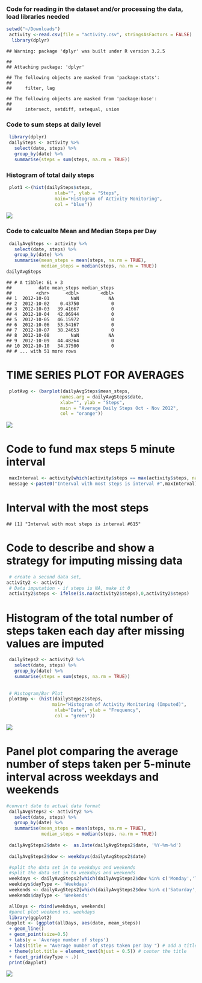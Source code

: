 
### Code for reading in the dataset and/or processing the data, load libraries needed


```r
setwd("~/Downloads")
 activity <-read.csv(file = "activity.csv", stringsAsFactors = FALSE) 
  library(dplyr)
```

```
## Warning: package 'dplyr' was built under R version 3.2.5
```

```
## 
## Attaching package: 'dplyr'
```

```
## The following objects are masked from 'package:stats':
## 
##     filter, lag
```

```
## The following objects are masked from 'package:base':
## 
##     intersect, setdiff, setequal, union
```
### Code to sum steps at daily level

```r
 library(dplyr)
 dailySteps <- activity %>%
   select(date, steps) %>%
   group_by(date) %>%
   summarise(steps = sum(steps, na.rm = TRUE))
```

### Histogram of total daily steps

```r
 plot1 <-(hist(dailySteps$steps,
                  xlab="", ylab = "Steps",
                  main="Histogram of Activity Monitoring",
                  col = "blue"))
```

![](PA1_template_files/figure-html/plot1-1.png)<!-- -->

### Code to calcualte Mean and Median Steps per Day


```r
 dailyAvgSteps <- activity %>%
   select(date, steps) %>%
   group_by(date) %>%
   summarise(mean_steps = mean(steps, na.rm = TRUE),
             median_steps = median(steps, na.rm = TRUE))
dailyAvgSteps
```

```
## # A tibble: 61 × 3
##          date mean_steps median_steps
##         <chr>      <dbl>        <dbl>
## 1  2012-10-01        NaN           NA
## 2  2012-10-02    0.43750            0
## 3  2012-10-03   39.41667            0
## 4  2012-10-04   42.06944            0
## 5  2012-10-05   46.15972            0
## 6  2012-10-06   53.54167            0
## 7  2012-10-07   38.24653            0
## 8  2012-10-08        NaN           NA
## 9  2012-10-09   44.48264            0
## 10 2012-10-10   34.37500            0
## # ... with 51 more rows
```


# TIME SERIES PLOT FOR AVERAGES

```r
 plotAvg <- (barplot(dailyAvgSteps$mean_steps,
                    names.arg = dailyAvgSteps$date,
                    xlab="", ylab = "Steps",
                    main = "Average Daily Steps Oct - Nov 2012",
                    col = "orange"))
```

![](PA1_template_files/figure-html/ts_plot-1.png)<!-- -->

# Code to fund max steps 5 minute interval


```r
 maxInterval <- activity[which(activity$steps == max(activity$steps, na.rm = TRUE)),'interval']
 message <-paste0("Interval with most steps is interval #",maxInterval)
```

# Interval with the most steps

```
## [1] "Interval with most steps is interval #615"
```
# Code to describe and show a strategy for imputing missing data

```r
 # create a second data set,
activity2 <- activity
 # Data imputation - if steps is NA, make it 0
 activity2$steps <- ifelse(is.na(activity2$steps),0,activity2$steps)
```

# Histogram of the total number of steps taken each day after missing values are imputed

```r
 dailySteps2 <- activity2 %>%
   select(date, steps) %>%
   group_by(date) %>%
   summarise(steps = sum(steps, na.rm = TRUE))
 
 
 # Histogram/Bar Plot
 plotImp <- (hist(dailySteps2$steps,
                 main="Histogram of Activity Monitoring (Imputed)",
                  xlab="Date", ylab = "Frequency",
                  col = "green"))
```

![](PA1_template_files/figure-html/plot_impute-1.png)<!-- -->

# Panel plot comparing the average number of steps taken per 5-minute interval across weekdays and weekends 


```r
#convert date to actual data format 
 dailyAvgSteps2 <- activity2 %>%
   select(date, steps) %>%
   group_by(date) %>%
   summarise(mean_steps = mean(steps, na.rm = TRUE),
             median_steps = median(steps, na.rm = TRUE))
 
 dailyAvgSteps2$date <-  as.Date(dailyAvgSteps2$date, '%Y-%m-%d')
 
 dailyAvgSteps2$dow <- weekdays(dailyAvgSteps2$date)

 #split the data set in to weekdays and weekends
 #split the data set in to weekdays and weekends
 weekdays <- dailyAvgSteps2[which(dailyAvgSteps2$dow %in% c('Monday','Tuesday','Wednesday','Thursday','Friday')),]
 weekdays$dayType <- 'Weekdays'
 weekends <- dailyAvgSteps2[which(dailyAvgSteps2$dow %in% c('Saturday','Sunday')),]
 weekends$dayType <- 'Weekends'

 allDays <- rbind(weekdays, weekends)
 #panel plot weekend vs. weekdays
 library(ggplot2)
dayplot <- (ggplot(allDays, aes(date, mean_steps)) 
 + geom_line()
 + geom_point(size=0.5)
 + labs(y = 'Average number of steps')
 + labs(title = "Average number of steps taken per Day ") # add a title
 + theme(plot.title = element_text(hjust = 0.5)) # center the title
 + facet_grid(dayType ~ .))
 print(dayplot)
```

![](PA1_template_files/figure-html/weekend_plot-1.png)<!-- -->


